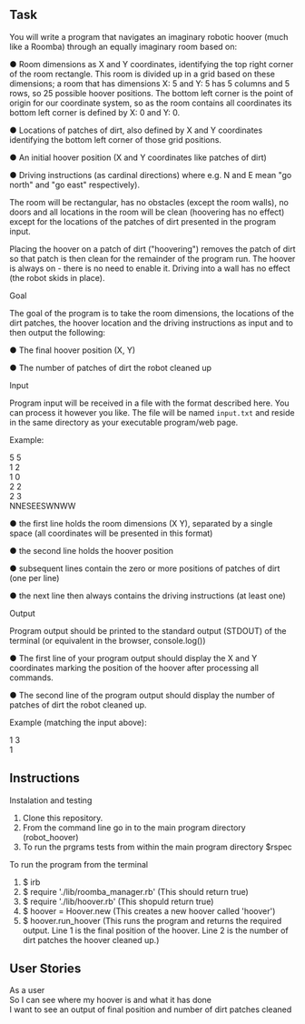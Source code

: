 ## Task

You will write a program that navigates an imaginary robotic hoover (much like a Roomba) through an equally imaginary room based on:

● Room dimensions as X and Y coordinates, identifying the top right corner of the room rectangle. This room is divided up in a grid based on these dimensions; a room that has dimensions X: 5 and Y: 5 has 5 columns and 5 rows, so 25 possible hoover positions. The bottom left corner is the point of origin for our coordinate system, so as the room contains all coordinates its bottom left corner is defined by X: 0 and Y: 0.

● Locations of patches of dirt, also defined by X and Y coordinates identifying the bottom left corner of those grid positions.

● An initial hoover position (X and Y coordinates like patches of dirt)

● Driving instructions (as cardinal directions) where e.g. N and E mean "go north"
and "go east" respectively).

The room will be rectangular, has no obstacles (except the room walls), no doors and all locations in the room will be clean (hoovering has no effect) except for the locations of the patches of dirt presented in the program input.

Placing the hoover on a patch of dirt ("hoovering") removes the patch of dirt so that patch is then clean for the remainder of the program run. The hoover is always on - there is no need to enable it.
Driving into a wall has no effect (the robot skids in place).

Goal

The goal of the program is to take the room dimensions, the locations of the dirt patches, the hoover location and the driving instructions as input and to then output the following:

● The final hoover position (X, Y)

● The number of patches of dirt the robot cleaned up

Input

Program input will be received in a file with the format
described here. You can process it however you like. The file will be named `input.txt` and reside in the same directory as your executable program/web page.

Example:

5 5<br>
1 2<br>
1 0<br>
2 2<br>
2 3<br>
NNESEESWNWW<br>

● the first line holds the room dimensions (X Y), separated by a single space (all coordinates will be presented in this format)

● the second line holds the hoover position

● subsequent lines contain the zero or more positions of patches of dirt (one per line)

● the next line then always contains the driving instructions (at least one)

Output

Program output should be printed to the standard output (STDOUT) of the terminal (or equivalent in the browser, console.log())

● The first line of your program output should display the X and Y coordinates marking the position of the hoover after processing all commands.

● The second line of the program output should display the number of patches of dirt the robot cleaned up.

Example (matching the input above):

1 3<br>
1<br>

## Instructions

Instalation and testing

1.  Clone this repository.
2.  From the command line go in to the main program directory (robot_hoover)
3.  To run the prgrams tests from within the main program directory \$rspec

To run the program from the terminal

1.  \$ irb <br>
2.  \$ require './lib/roomba_manager.rb' (This should return true) <br>
3.  \$ require './lib/hoover.rb' (This shopuld return true) <br>
4.  \$ hoover = Hoover.new (This creates a new hoover called 'hoover') <br>
5.  \$ hoover.run_hoover (This runs the program and returns the required output. Line 1 is the final position of the hoover. Line 2 is the number of dirt patches the hoover cleaned up.)

## User Stories

As a user <br>
So I can see where my hoover is and what it has done <br>
I want to see an output of final position and number of dirt patches cleaned <br>
